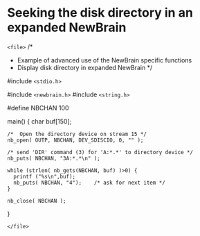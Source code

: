 # Seeking the disk directory in an expanded NewBrain

`<file>`
/*

 *	Example of advanced use of the NewBrain specific functions
 *	Display disk directory in expanded NewBrain
 */

#include `<stdio.h>`

#include `<newbrain.h>`
#include `<string.h>`

#define NBCHAN 100

main()
{
char buf[150];

	/*  Open the directory device on stream 15 */
	nb_open( OUTP, NBCHAN, DEV_SDISCIO, 0, "" );
	
	/* send 'DIR' command (3) for 'A:*.*' to directory device */
	nb_puts( NBCHAN, "3A:*.*\n" );
	
	while (strlen( nb_gets(NBCHAN, buf) )>0) {
	  printf ("%s\n",buf);
	  nb_puts( NBCHAN, "4");	/* ask for next item */
	}

	nb_close( NBCHAN );
}

`</file>`
